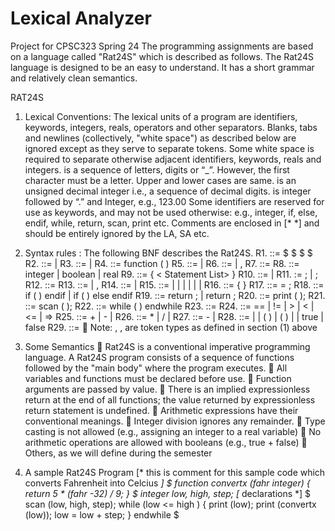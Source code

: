 # Lexical Analyzer
 

Project for CPSC323
Spring 24
The programming assignments are based on a language called "Rat24S" which is described as
follows. The Rat24S language is designed to be an easy to understand. It has a short grammar and relatively clean
semantics.

RAT24S
1) Lexical Conventions:
The lexical units of a program are identifiers, keywords, integers, reals, operators and other
separators. Blanks, tabs and newlines (collectively, "white space") as described below
are ignored except as they serve to separate tokens.
Some white space is required to separate otherwise adjacent identifiers, keywords, reals and integers.
<Identifier> is a sequence of letters, digits or “_”. However, the first character must be a letter. Upper and lower
cases are same.
<Integer> is an unsigned decimal integer i.e., a sequence of decimal digits.
<Real> is integer followed by “.” and Integer, e.g., 123.00
Some identifiers are reserved for use as keywords, and may not be used otherwise:
e.g., integer, if, else, endif, while, return, scan, print etc.
Comments are enclosed in [* *] and should be entirely ignored by the LA, SA etc.
2) Syntax rules : The following BNF describes the Rat24S.
R1. <Rat24S> ::= $ <Opt Function Definitions> $ <Opt Declaration List> $ <Statement List> $
R2. <Opt Function Definitions> ::= <Function Definitions> | <Empty>
R3. <Function Definitions> ::= <Function> | <Function> <Function Definitions>
R4. <Function> ::= function <Identifier> ( <Opt Parameter List> ) <Opt Declaration List> <Body>
R5. <Opt Parameter List> ::= <Parameter List> | <Empty>
R6. <Parameter List> ::= <Parameter> | <Parameter> , <Parameter List>
R7. <Parameter> ::= <IDs > <Qualifier>
R8. <Qualifier> ::= integer | boolean | real
R9. <Body> ::= { < Statement List> }
R10. <Opt Declaration List> ::= <Declaration List> | <Empty>
R11. <Declaration List> := <Declaration> ; | <Declaration> ; <Declaration List>
R12. <Declaration> ::= <Qualifier > <IDs>
R13. <IDs> ::= <Identifier> | <Identifier>, <IDs>
R14. <Statement List> ::= <Statement> | <Statement> <Statement List>
R15. <Statement> ::= <Compound> | <Assign> | <If> | <Return> | <Print> | <Scan> | <While>
R16. <Compound> ::= { <Statement List> }
R17. <Assign> ::= <Identifier> = <Expression> ;
R18. <If> ::= if ( <Condition> ) <Statement> endif |
if ( <Condition> ) <Statement> else <Statement> endif
R19. <Return> ::= return ; | return <Expression> ;
R20. <Print> ::= print ( <Expression>);
R21. <Scan> ::= scan ( <IDs> );
R22. <While> ::= while ( <Condition> ) <Statement> endwhile
R23. <Condition> ::= <Expression> <Relop> <Expression>
R24. <Relop> ::= == | != | > | < | <= | =>
R25. <Expression> ::= <Expression> + <Term> | <Expression> - <Term> | <Term>
R26. <Term> ::= <Term> * <Factor> | <Term> / <Factor> | <Factor>
R27. <Factor> ::= - <Primary> | <Primary>
R28. <Primary> ::= <Identifier> | <Integer> | <Identifier> ( <IDs> ) | ( <Expression> ) |
<Real> | true | false
R29. <Empty> ::= 
Note: <Identifier>, <Integer>, <Real> are token types as defined in section (1) above
3) Some Semantics
 Rat24S is a conventional imperative programming language. A Rat24S program consists of a sequence of
functions followed by the "main body" where the program executes.
 All variables and functions must be declared before use.
 Function arguments are passed by value.
 There is an implied expressionless return at the end of all functions; the value returned by expressionless
return statement is undefined.
 Arithmetic expressions have their conventional meanings.
 Integer division ignores any remainder.
 Type casting is not allowed (e.g., assigning an integer to a real variable)
 No arithmetic operations are allowed with booleans (e.g., true + false)
 Others, as we will define during the semester

5) A sample Rat24S Program
[* this is comment for this sample code which
converts Fahrenheit into Celcius *]
$
function convertx (fahr integer)
{
return 5 * (fahr -32) / 9;
}
$
integer low, high, step; [* declarations *]
$
scan (low, high, step);
while (low <= high )
{ print (low);
print (convertx (low));
low = low + step;
}
endwhile
$
